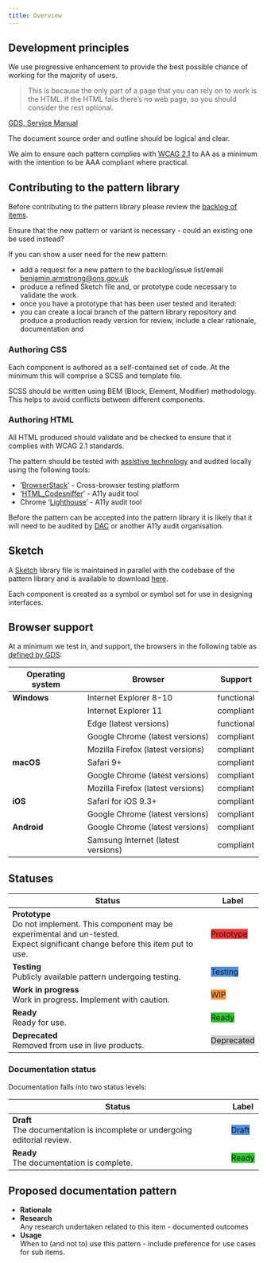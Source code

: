 ```yaml
---
title: Overview
---
```


## Development principles
We use progressive enhancement to provide the best possible chance of working for the majority of users.

>This is because the only part of a page that you can rely on to work is the HTML. If the HTML fails there’s no web page, so you should consider the rest optional.

[GDS, Service Manual](https://www.gov.uk/service-manual/technology/using-progressive-enhancement/#start-with-html)

The document source order and outline should be logical and clear.

We aim to ensure each pattern complies with [WCAG 2.1](https://www.w3.org/TR/WCAG21/) to AA as a minimum with the intention to be AAA compliant where practical.

## Contributing to the pattern library
Before contributing to the pattern library please review the [backlog of items](#).

Ensure that the new pattern or variant is necessary - could an existing one be used instead?

If you can show a user need for the new pattern:
 - add a request for a new pattern to the backlog/issue list/email <benjamin.armstrong@ons.gov.uk>
 - produce a refined Sketch file and, or prototype code necessary to validate the work.
 - once you have a prototype that has been user tested and iterated:
  - you can create a local branch of the pattern library repository and produce a production ready version for review, include a clear rationale, documentation and

### Authoring CSS
Each component is authored as a self-contained set of code. At the minimum this will comprise a SCSS and template file.

SCSS should be written using BEM (Block, Element, Modifier) methodology. This helps to avoid conflicts between different components.

### Authoring HTML

All HTML produced should validate and be checked to ensure that it complies with WCAG 2.1 standards.

The pattern should be tested with [assistive technology](https://www.gov.uk/service-manual/technology/testing-with-assistive-technologies) and audited locally using the following tools:

- ‘[BrowserStack](https://browserstack.com)’ - Cross-browser testing platform
- ‘[HTML_Codesniffer](https://squizlabs.github.io/HTML_CodeSniffer/)’ - A11y audit tool
- Chrome ‘[Lighthouse](https://developers.google.com/web/tools/lighthouse/)’ - A11y audit tool

Before the pattern can be accepted into the pattern library it is likely that it will need to be audited by [DAC](http://digitalaccessibilitycentre.org/) or another A11y audit organisation.

## Sketch
A [Sketch](http://www.sketchapp.com) library file is maintained in parallel with the codebase of the pattern library and is available to download [here](https://drive.google.com/file/d/0B7T2bOHcgJHUdFpyNzNmSDNYWWs/view?usp=sharing).

Each component is created as a symbol or symbol set for use in designing interfaces.

## Browser support
At a minimum we test in, and support, the browsers in the following table as [defined by GDS](https://www.gov.uk/service-manual/technology/designing-for-different-browsers-and-devices/#browsers-to-test-in):

| Operating system | Browser | Support |
|------------------|---------|---------|
| **Windows**      |Internet Explorer 8-10 | functional |
|  | Internet Explorer 11 | compliant |
|  | Edge (latest versions) | functional |
|  | Google Chrome (latest versions) | compliant |
|  | Mozilla Firefox (latest versions) | compliant |
| **macOS** | Safari 9+ | compliant |
|  | Google Chrome (latest versions) | compliant |
|  | Mozilla Firefox (latest versions) | compliant |
| **iOS** | Safari for iOS 9.3+ | compliant |
|  | Google Chrome (latest versions) | compliant |
| **Android** | Google Chrome (latest versions) | compliant |
|  | Samsung Internet (latest versions) | compliant |

## Statuses
| Status | Label |
|--------|-------|
| __Prototype__</br>Do not implement. This component may be experimental and un-tested.<br />Expect significant change before this item put to use. | <label class="Status-label" style="background-color: #FF3333; border-color: #FF3333;">Prototype</label> |
| __Testing__</br>Publicly available pattern undergoing testing.|<label class="Status-label" style="background-color: #4990E2; border-color: #4990E2;">Testing</label> |
| __Work in progress__</br>Work in progress. Implement with caution.| <label class="Status-label" style="background-color: #FF9233; border-color: #FF9233;">WIP</label> |
| __Ready__</br>Ready for use.| <label class="Status-label" style="background-color: #29CC29; border-color: #29CC29;">Ready</label> |
| __Deprecated__</br>Removed from use in live products.| <label class="Status-label" style="background-color: #CCCCCC; border-color: #29CC29;">Deprecated</label> |

### Documentation status
Documentation falls into two status levels:

| Status | Label |
|--------|-------|
| __Draft__</br>The documentation is incomplete or undergoing editorial review. | <label class="Status-label" style="background-color: #4990E2; border-color: #4990E2;">Draft</label> |
| __Ready__</br>The documentation is complete. | <label class="Status-label" style="background-color: #29CC29; border-color: #29CC29;">Ready</label> |

## Proposed documentation pattern
- __Rationale__<br />
- __Research__<br />
Any research undertaken related to this item - documented outcomes
- __Usage__<br />
When to (and not to) use this pattern - include preference for use cases for sub items.
